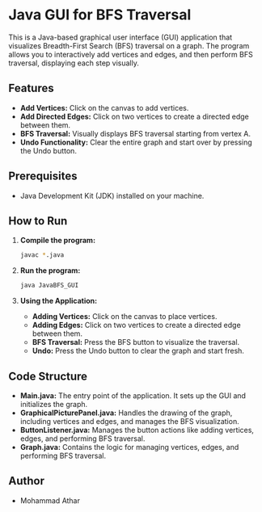 
# Java GUI for BFS Traversal

This is a Java-based graphical user interface (GUI) application that visualizes Breadth-First Search (BFS) traversal on a graph. The program allows you to interactively add vertices and edges, and then perform BFS traversal, displaying each step visually.

## Features

- **Add Vertices:** Click on the canvas to add vertices.
- **Add Directed Edges:** Click on two vertices to create a directed edge between them.
- **BFS Traversal:** Visually displays BFS traversal starting from vertex A.
- **Undo Functionality:** Clear the entire graph and start over by pressing the Undo button.

## Prerequisites

- Java Development Kit (JDK) installed on your machine.

## How to Run

1. **Compile the program:**

    ```bash
    javac *.java
    ```

2. **Run the program:**

    ```bash
    java JavaBFS_GUI
    ```

3. **Using the Application:**

    - **Adding Vertices:** Click on the canvas to place vertices.
    - **Adding Edges:** Click on two vertices to create a directed edge between them.
    - **BFS Traversal:** Press the BFS button to visualize the traversal.
    - **Undo:** Press the Undo button to clear the graph and start fresh.

## Code Structure

- **Main.java:** The entry point of the application. It sets up the GUI and initializes the graph.
- **GraphicalPicturePanel.java:** Handles the drawing of the graph, including vertices and edges, and manages the BFS visualization.
- **ButtonListener.java:** Manages the button actions like adding vertices, edges, and performing BFS traversal.
- **Graph.java:** Contains the logic for managing vertices, edges, and performing BFS traversal.

## Author 
- Mohammad Athar